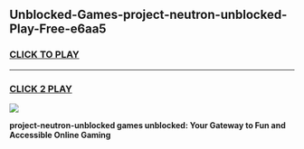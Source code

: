 
## Unblocked-Games-project-neutron-unblocked-Play-Free-e6aa5
<h3>
<a href="https://premium76.site?title=project-neutron-unblocked&ref=23A">CLICK TO PLAY</a></h3>
<hr>

<h3>
<a href="https://premium76.site?title=project-neutron-unblocked&ref=23A">CLICK 2 PLAY</a>
  
</h3>

<a href="https://premium76.site?title=project-neutron-unblocked&ref=23A"><img src="https://clearcache.store/games.png"></a>


**project-neutron-unblocked games unblocked: Your Gateway to Fun and Accessible Online Gaming**
